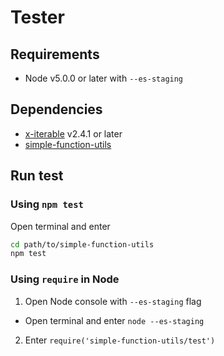
# Tester

## Requirements

 * Node v5.0.0 or later with `--es-staging`

## Dependencies

 * [x-iterable](https://www.npmjs.com/package/x-iterable) v2.4.1 or later
 * [simple-function-utils](../)

## Run test

### Using `npm test`

Open terminal and enter

```bash
cd path/to/simple-function-utils
npm test
```

### Using `require` in Node

1. Open Node console with `--es-staging` flag
 * Open terminal and enter `node --es-staging`

2. Enter `require('simple-function-utils/test')`
